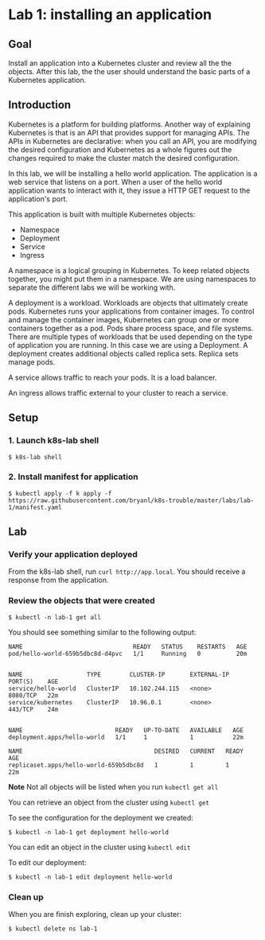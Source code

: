 # Lab 1: installing an application

## Goal

Install an application into a Kubernetes cluster and review all the
the objects. After this lab, the the user should understand the basic 
parts of a Kubernetes application.

## Introduction

Kubernetes is a platform for building platforms. Another way of
explaining Kubernetes is that is an API that provides support for 
managing APIs. The APIs in Kubernetes are declarative: when you call
an API, you are modifying the desired configuration and Kubernetes as
a whole figures out the changes required to make the cluster match
the desired configuration.

In this lab, we will be installing a hello world application. The 
application is a web service that listens on a port. When a user of
the hello world application wants to interact with it, they issue 
a HTTP GET request to the application's port.

This application is built with multiple Kubernetes objects:

* Namespace
* Deployment
* Service
* Ingress

A namespace is a logical grouping in Kubernetes. To keep related
objects together, you might put them in a namespace. We are using 
namespaces to separate the different labs we will be working with.

A deployment is a workload. Workloads are objects that ultimately 
create pods. Kubernetes runs your applications from container images.
To control and manage the container images, Kubernetes can group
one or more containers together as a pod. Pods share process space,
and file systems. There are multiple types of workloads that be
used depending on the type of application you are running. In 
this case we are using a Deployment. A deployment creates additional
objects called replica sets. Replica sets manage pods.

A service allows traffic to reach your pods. It is a load balancer.

An ingress allows traffic external to your cluster to reach a service. 

## Setup

### 1. Launch k8s-lab shell

`$ k8s-lab shell`

### 2. Install manifest for application

`$ kubectl apply -f k apply -f https://raw.githubusercontent.com/bryanl/k8s-trouble/master/labs/lab-1/manifest.yaml`


## Lab

### Verify your application deployed

From the k8s-lab shell, run `curl http://app.local`. You should 
receive a response from the application.

### Review the objects that were created

`$ kubectl -n lab-1 get all`

You should see something similar to the following output:

```text
NAME                               READY   STATUS    RESTARTS   AGE
pod/hello-world-659b5dbc8d-d4pvc   1/1     Running   0          20m


NAME                  TYPE        CLUSTER-IP       EXTERNAL-IP   PORT(S)    AGE
service/hello-world   ClusterIP   10.102.244.115   <none>        8080/TCP   22m
service/kubernetes    ClusterIP   10.96.0.1        <none>        443/TCP    24m


NAME                          READY   UP-TO-DATE   AVAILABLE   AGE
deployment.apps/hello-world   1/1     1            1           22m

NAME                                     DESIRED   CURRENT   READY   AGE
replicaset.apps/hello-world-659b5dbc8d   1         1         1       22m
```

**Note** Not all objects will be listed when you run `kubectl get all`

You can retrieve an object from the cluster using `kubectl get`

To see the configuration for the deployment we created:

`$ kubectl -n lab-1 get deployment hello-world`

You can edit an object in the cluster using `kubectl edit`

To edit our deployment:

`$ kubectl -n lab-1 edit deployment hello-world`

### Clean up

When you are finish exploring, clean up your cluster:

`$ kubectl delete ns lab-1`
